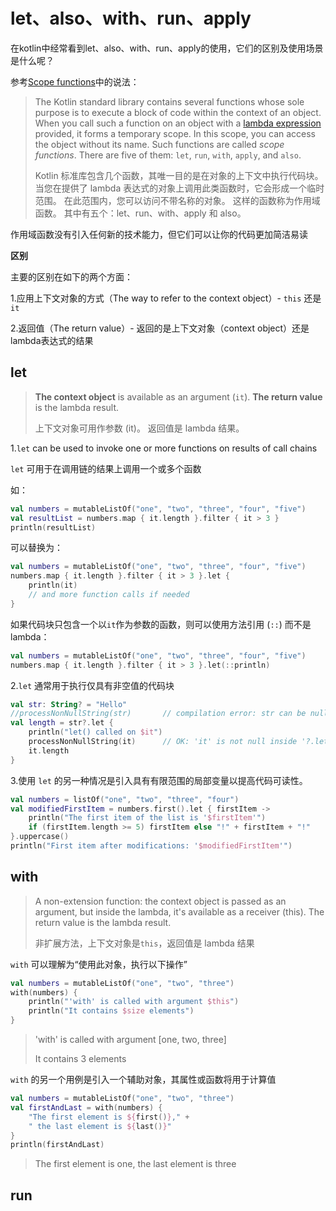 # let、also、with、run、apply

在kotlin中经常看到let、also、with、run、apply的使用，它们的区别及使用场景是什么呢？

参考[Scope functions](https://kotlinlang.org/docs/scope-functions.html)中的说法：

> The Kotlin standard library contains several functions whose sole purpose is to execute a block of code within the context of an object. When you call such a function on an object with a [lambda expression](https://kotlinlang.org/docs/lambdas.html) provided, it forms a temporary scope. In this scope, you can access the object without its name. Such functions are called *scope functions*. There are five of them: `let`, `run`, `with`, `apply`, and `also`.
>
> Kotlin 标准库包含几个函数，其唯一目的是在对象的上下文中执行代码块。 当您在提供了 lambda 表达式的对象上调用此类函数时，它会形成一个临时范围。 在此范围内，您可以访问不带名称的对象。 这样的函数称为作用域函数。 其中有五个：let、run、with、apply 和 also。



作用域函数没有引入任何新的技术能力，但它们可以让你的代码更加简洁易读



**区别**

主要的区别在如下的两个方面：

1.应用上下文对象的方式（The way to refer to the context object）- `this` 还是 `it`

2.返回值（The return value）- 返回的是上下文对象（context object）还是lambda表达式的结果



## let

> **The context object** is available as an argument (`it`). **The return value** is the lambda result.
>
> 上下文对象可用作参数 (it)。 返回值是 lambda 结果。

1.`let` can be used to invoke one or more functions on results of call chains

`let` 可用于在调用链的结果上调用一个或多个函数

如：

```kotlin
val numbers = mutableListOf("one", "two", "three", "four", "five")
val resultList = numbers.map { it.length }.filter { it > 3 }
println(resultList)   
```

可以替换为：

```kotlin
val numbers = mutableListOf("one", "two", "three", "four", "five")
numbers.map { it.length }.filter { it > 3 }.let { 
    println(it)
    // and more function calls if needed
} 
```

如果代码块只包含一个以`it`作为参数的函数，则可以使用方法引用 (`::`) 而不是 lambda：

```kotlin
val numbers = mutableListOf("one", "two", "three", "four", "five")
numbers.map { it.length }.filter { it > 3 }.let(::println)
```

2.`let` 通常用于执行仅具有非空值的代码块

```kotlin
val str: String? = "Hello"   
//processNonNullString(str)       // compilation error: str can be null
val length = str?.let { 
    println("let() called on $it")        
    processNonNullString(it)      // OK: 'it' is not null inside '?.let { }'
    it.length
}
```

3.使用 `let` 的另一种情况是引入具有有限范围的局部变量以提高代码可读性。

```kotlin
val numbers = listOf("one", "two", "three", "four")
val modifiedFirstItem = numbers.first().let { firstItem ->
    println("The first item of the list is '$firstItem'")
    if (firstItem.length >= 5) firstItem else "!" + firstItem + "!"
}.uppercase()
println("First item after modifications: '$modifiedFirstItem'")
```



## with

> A non-extension function: the context object is passed as an argument, but inside the lambda, it's available as a receiver (this). The return value is the lambda result.
>
> 非扩展方法，上下文对象是`this`，返回值是 lambda 结果

`with` 可以理解为“使用此对象，执行以下操作”

```kotlin
val numbers = mutableListOf("one", "two", "three")
with(numbers) {
    println("'with' is called with argument $this")
    println("It contains $size elements")
}
```

> 'with' is called with argument [one, two, three]
>
>  It contains 3 elements

`with` 的另一个用例是引入一个辅助对象，其属性或函数将用于计算值

```kotlin
val numbers = mutableListOf("one", "two", "three")
val firstAndLast = with(numbers) {
    "The first element is ${first()}," +
    " the last element is ${last()}"
}
println(firstAndLast)
```

> The first element is one, the last element is three



## run



























